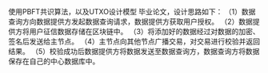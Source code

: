 使用PBFT共识算法，以及UTXO设计模型
毕业论文，设计思路如下：
（1）数据查询方向数据提供方发起数据查询请求，数据提供方获取用户授权。
（2）数据提供方将用户征信数据存储在区块链中。
（3）将添加好的数据经过对数据的加密、签名后发送给主节点。
（4）主节点向其他节点广播交易，对交易进行校验并返回结果。
（5）校验成功后数据提供方将数据发送至数据查询方，数据查询方将数据保存在自己的中心数据库中。
